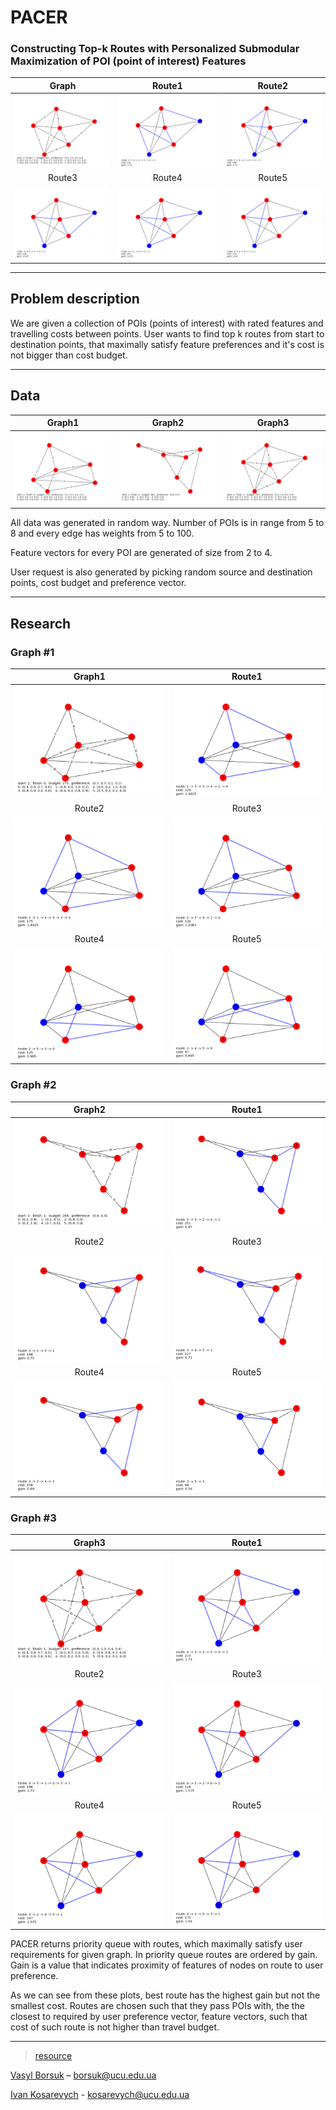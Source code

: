 # PACER
### Constructing Top-k Routes with Personalized Submodular Maximization of POI (point of interest) Features
|              Graph               |              Route1              |               Route2             |
|:--------------------------------:|:--------------------------------:|:--------------------------------:|
| ![Map](docs/images/1/graph.png)  | ![Map](docs/images/1/route1.png) | ![Map](docs/images/1/route2.png) |
|              Route3              |              Route4              |               Route5             |
| ![Map](docs/images/1/route3.png) | ![Map](docs/images/1/route4.png) | ![Map](docs/images/1/route5.png) |
***
## Problem description
We are given a collection of POIs (points of interest) with rated features and travelling costs between points. User wants to find top k routes from start to destination points, that maximally satisfy feature preferences and it's cost is not bigger than cost budget.
***
## Data
|             Graph1              |              Graph2             |              Graph3             |
|:-------------------------------:|:-------------------------------:|:-------------------------------:|
| ![Map](docs/images/2/graph.png) | ![Map](docs/images/3/graph.png) | ![Map](docs/images/1/graph.png) |

All data was generated in random way.
Number of POIs is in range from 5 to 8 and every edge has weights from 5 to 100.

Feature vectors for every POI are generated of size from 2 to 4.

User request is also generated by picking random source and destination points, cost budget and preference vector.
***
## Research
### Graph #1

|              Graph1              |              Route1              |
|:--------------------------------:|:--------------------------------:|
| ![Map](docs/images/2/graph.png)  | ![Map](docs/images/2/route1.png) |
|              Route2              |              Route3              |
| ![Map](docs/images/2/route2.png) | ![Map](docs/images/2/route3.png) |
|              Route4              |              Route5              |
| ![Map](docs/images/2/route4.png) | ![Map](docs/images/2/route5.png) |

### Graph #2

|              Graph2              |              Route1              |
|:--------------------------------:|:--------------------------------:|
| ![Map](docs/images/3/graph.png)  | ![Map](docs/images/3/route1.png) |
|              Route2              |              Route3              |
| ![Map](docs/images/3/route2.png) | ![Map](docs/images/3/route3.png) |
|              Route4              |              Route5              |
| ![Map](docs/images/3/route4.png) | ![Map](docs/images/3/route5.png) |

### Graph #3

|              Graph3              |              Route1              |
|:--------------------------------:|:--------------------------------:|
| ![Map](docs/images/1/graph.png)  | ![Map](docs/images/1/route1.png) |
|              Route2              |              Route3              |
| ![Map](docs/images/1/route2.png) | ![Map](docs/images/1/route3.png) |
|              Route4              |              Route5              |
| ![Map](docs/images/1/route4.png) | ![Map](docs/images/1/route5.png) |

PACER returns priority queue with routes, which maximally satisfy user requirements for given graph.
In priority queue routes are ordered by gain. Gain is a value that indicates proximity of features of nodes on route to user preference.

As we can see from these plots, best route has the highest gain but not the smallest cost.
Routes are chosen such that they pass POIs with, the the closest to required by user preference vector, feature vectors, such that cost of such route is not higher than travel budget.
***
> [resource](https://arxiv.org/pdf/1710.03852.pdf)

[Vasyl Borsuk](https://github.com/borsukvasyl) – borsuk@ucu.edu.ua

[Ivan Kosarevych](https://github.com/IvKosar) - kosarevych@ucu.edu.ua
